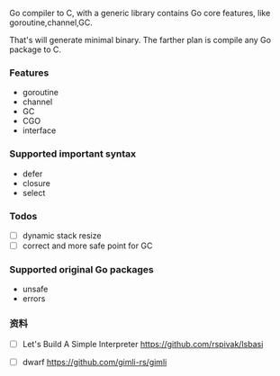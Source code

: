 Go compiler to C, with a generic library contains Go core features, like goroutine,channel,GC.

That's will generate minimal binary. The farther plan is compile any Go package to C.

### Features
* goroutine
* channel
* GC
* CGO
* interface

### Supported important syntax
* defer
* closure
* select

### Todos
* [ ] dynamic stack resize
* [ ] correct and more safe point for GC

### Supported original Go packages
* unsafe
* errors

### 资料
* [ ] Let's Build A Simple Interpreter  https://github.com/rspivak/lsbasi
* [ ] dwarf https://github.com/gimli-rs/gimli

